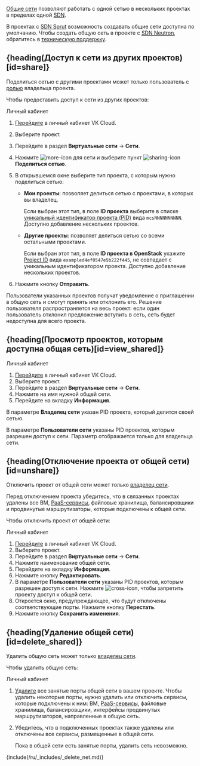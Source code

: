 
[Общие сети](../../concepts/net-types#shared_net) позволяют работать с одной сетью в нескольких проектах в пределах одной [SDN](../../concepts/sdn).

<info>

В проектах с [SDN Sprut](../../concepts/sdn#sprut) возможность создавать общие сети доступна по умолчанию. Чтобы создать общую сеть в проекте с [SDN Neutron](../../concepts/sdn#neutron), обратитесь в [техническую поддержку](/ru/contacts).

</info>

## {heading(Доступ к сети из других проектов)[id=share]}

Поделиться сетью с другими проектами может только пользователь с [ролью](/ru/tools-for-using-services/account/concepts/rolesandpermissions) владельца проекта.

Чтобы предоставить доступ к сети из других проектов:

<tabs>
<tablist>
<tab>Личный кабинет</tab>
</tablist>
<tabpanel>

1. [Перейдите](https://cloud.vk.com/app/) в личный кабинет VK Cloud.
1. Выберите проект.
1. Перейдите в раздел **Виртуальные сети** → **Сети**.
1. Нажмите ![more-icon](/ru/assets/more-icon.svg "inline") для сети и выберите пункт ![sharing-icon](/ru/assets/sharing-icon.svg "inline") **Поделиться сетью**.
1. В открывшемся окне выберите тип проекта, с которым нужно поделиться сетью:

   - **Мои проекты**: позволяет делиться сетью с проектами, в которых вы владелец.

     Если выбран этот тип, в поле **ID проекта** выберите в списке [уникальный идентификатор проекта (PID)](/ru/tools-for-using-services/account/service-management/project-settings/manage#poluchenie_identifikatora_proekta) вида `mcsNNNNNNNNNN`. Доступно добавление нескольких проектов.

   - **Другие проекты**: позволяет делиться сетью со всеми остальными проектами.

     Если выбран этот тип, в поле **ID проекта в OpenStack** укажите [Project ID](https://cloud.vk.com/docs/tools-for-using-services/api/rest-api/endpoints#poluchenie_project_id) вида `exampled4ef0547e5b222f445`, не совпадает с уникальным идентификатором проекта. Доступно добавление нескольких проектов.
1. Нажмите кнопку **Отправить**.

</tabpanel>
</tabs>

Пользователи указанных проектов получат уведомление о приглашении в общую сеть и смогут принять или отклонить его. Решение пользователя распространяется на весь проект: если один пользователь отклонил предложение вступить в сеть, сеть будет недоступна для всего проекта.

## {heading(Просмотр проектов, которым доступна общая сеть)[id=view_shared]}

<tabs>
<tablist>
<tab>Личный кабинет</tab>
</tablist>
<tabpanel>

1. [Перейдите](https://cloud.vk.com/app/) в личный кабинет VK Cloud.
1. Выберите проект.
1. Перейдите в раздел **Виртуальные сети** → **Сети**.
1. Нажмите на имя нужной общей сети.
1. Перейдите на вкладку **Информация**.

В параметре **Владелец сети** указан PID проекта, который делится своей сетью.

В параметре **Пользователи сети** указаны PID проектов, которым разрешен доступ к сети. Параметр отображается только для владельца сети.

</tabpanel>
</tabs>

## {heading(Отключение проекта от общей сети)[id=unshare]}

Отключить проект от общей сети может только [владелец сети](../../concepts/net-types#shared_net).

Перед отключением проекта убедитесь, что в связанных проектах удалены все ВМ, [PaaS-сервисы](/ru/intro/start/concepts/architecture), файловые хранилища, балансировщики и продвинутые маршрутизаторы, которые подключены к общей сети.

Чтобы отключить проект от общей сети:

<tabs>
<tablist>
<tab>Личный кабинет</tab>
</tablist>
<tabpanel>

1. [Перейдите](https://cloud.vk.com/app/) в личный кабинет VK Cloud.
1. Выберите проект.
1. Перейдите в раздел **Виртуальные сети** → **Сети**.
1. Нажмите наименование общей сети.
1. Перейдите на вкладку **Информация**.
1. Нажмите кнопку **Редактировать**.
1. В параметре **Пользователи сети** указаны PID проектов, которым разрешен доступ к сети. Нажмите ![cross-icon](/ru/assets/cross-icon.svg "inline"), чтобы запретить проекту доступ к общей сети.
1. Откроется окно, предупреждающее, что будут отключены соответствующие порты. Нажмите кнопку **Перестать**.
1. Нажмите кнопку **Сохранить изменения**.

</tabpanel>
</tabs>

## {heading(Удаление общей сети)[id=delete_shared]}

Удалить общую сеть может только [владелец сети](../../concepts/net-types#shared_net).

Чтобы удалить общую сеть:

<tabs>
<tablist>
<tab>Личный кабинет</tab>
</tablist>
<tabpanel>

1. [Удалите](../ports#udalenie_porta) все занятые порты общей сети в вашем проекте. Чтобы удалить некоторые порты, нужно удалить или отключить сервисы, которые подключены к ним: ВМ, [PaaS-сервисы](/ru/intro/start/concepts/architecture), файловые хранилища, балансировщики, интерфейсы продвинутых маршрутизаторов, направленные в общую сеть.
1. Убедитесь, что в подключенных проектах также удалены или отключены все сервисы, размещенные в общей сети.

   <warn>
   Пока в общей сети есть занятые порты, удалить сеть невозможно.
   </warn>

{include(/ru/_includes/_delete_net.md)}

</tabpanel>
</tabs>
